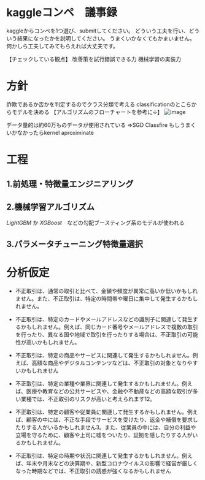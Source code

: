 # kaggleコンペ　議事録

kaggleからコンペを1つ選び、submitしてください。
どういう工夫を行い、どういう結果になったかを説明してください。
うまくいかなくてもかまいません。何かしら工夫してみてもらえれば大丈夫です。

【チェックしている観点】
改善策を試行錯誤できる力
機械学習の実装力

# 方針
詐欺であるか否かを判定するのでクラス分類で考える
classificationのとこらからモデルを決める
【アルゴリズムのフローチャートを参考に↓】
![image](https://github.com/Yuma-Tsukakoshi/CrossViT-Summary-/assets/107422037/2d575e66-43d5-4540-a748-079d618651ab)

データ量的は約60万ものデータが使用されている
⇒SGD Classfire もしうまくいかなかったらkernel aproximinate

# 工程
## 1.前処理・特徴量エンジニアリング


## 2.機械学習アルゴリズム
*LightGBM* か *XGBoost*　などの勾配ブースティング系のモデルが使われる

## 3.パラメータチューニング特徴量選択

# 分析仮定
- 不正取引は、通常の取引と比べて、金額や頻度が異常に高いか低いかもしれません。また、不正取引は、特定の時間帯や曜日に集中して発生するかもしれません。

- 不正取引は、特定のカードやメールアドレスなどの識別子に関連して発生するかもしれません。例えば、同じカード番号やメールアドレスで複数の取引を行ったり、異なる国や地域で取引を行ったりする場合は、不正取引の可能性が高いかもしれません。

- 不正取引は、特定の商品やサービスに関連して発生するかもしれません。例えば、高額な商品やデジタルコンテンツなどは、不正取引の対象となりやすいかもしれません

- 不正取引は、特定の業種や業界に関連して発生するかもしれません。例えば、医療や教育などの公共サービスや、金融や不動産などの高額な取引が多い業種では、不正取引のリスクが高いと考えられます12。

- 不正取引は、特定の顧客や従業員に関連して発生するかもしれません。例えば、顧客の中には、不正な手段でサービスを受けたり、返金や補償を要求したりする人がいるかもしれません3。また、従業員の中には、自分の利益や立場を守るために、顧客や上司に嘘をついたり、証拠を隠したりする人がいるかもしれません。

- 不正取引は、特定の時期や状況に関連して発生するかもしれません。例えば、年末や月末などの決算期や、新型コロナウイルスの影響で経営が厳しくなった時期などでは、不正取引の誘惑が強くなるかもしれません


